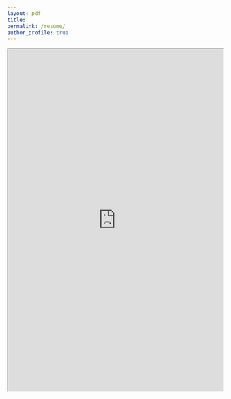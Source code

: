 ```yaml
---
layout: pdf
title:
permalink: /resume/
author_profile: true
---
```


<!--[Download a copy here](https://github.com/matt555/matt555.github.io/blob/master/Matthew_Schneider_Resume.pdf)-->
<iframe src="https://drive.google.com/file/d/0B8KumN1A8y84c2R2a01ZNlVEWjQ/preview" width="100%" height="800"></iframe>

